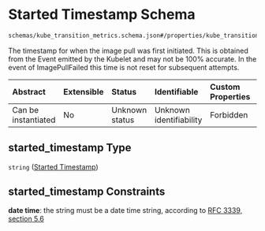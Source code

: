 # Started Timestamp Schema

```txt
schemas/kube_transition_metrics.schema.json#/properties/kube_transition_metrics/properties/image_pull/properties/started_timestamp
```

The timestamp for when the image pull was first initiated. This is obtained from the Event emitted by the Kubelet and may not be 100% accurate. In the event of ImagePullFailed this time is not reset for subsequent attempts.

| Abstract            | Extensible | Status         | Identifiable            | Custom Properties | Additional Properties | Access Restrictions | Defined In                                                                                            |
| :------------------ | :--------- | :------------- | :---------------------- | :---------------- | :-------------------- | :------------------ | :---------------------------------------------------------------------------------------------------- |
| Can be instantiated | No         | Unknown status | Unknown identifiability | Forbidden         | Allowed               | none                | [kube\_transition\_metrics.schema.json\*](kube_transition_metrics.schema.json "open original schema") |

## started\_timestamp Type

`string` ([Started Timestamp](kube_transition_metrics-properties-metrics-properties-image-pull-metrics-properties-started-timestamp.md))

## started\_timestamp Constraints

**date time**: the string must be a date time string, according to [RFC 3339, section 5.6](https://tools.ietf.org/html/rfc3339 "check the specification")
